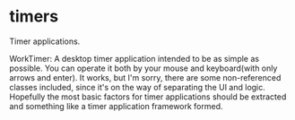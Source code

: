 # timers
Timer applications.

WorkTimer:
A desktop timer application intended to be as simple as possible.
You can operate it both by your mouse and keyboard(with only arrows and enter).
It works, but I'm sorry, there are some non-referenced classes included,
since it's on the way of separating the UI and logic.
Hopefully the most basic factors for timer applications should be extracted
and something like a timer application framework formed.
